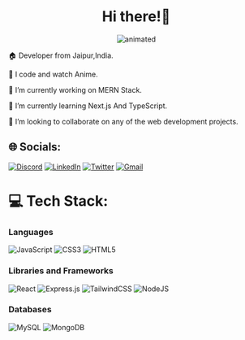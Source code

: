 


 

<h1 align="center">
 Hi there!👋
</h1>
<p align="center">
  <img src="https://media.giphy.com/media/12K8GGWstl229G/giphy.gif" alt="animated" />
</p>

 🏠 Developer from Jaipur,India.

 💢 I code and watch Anime.

 🔭 I’m currently working on MERN Stack.

 🌱 I’m currently learning Next.js And TypeScript.

 👯 I’m looking to collaborate on any of the web development projects.


## 🌐 Socials:
[![Discord](https://img.shields.io/badge/Discord-%237289DA.svg?style=for-the-badge&logo=discord&logoColor=white)](https://discord.com/users/788196386504048660)
[![LinkedIn](https://img.shields.io/badge/LinkedIn-%230077B5.svg?style=for-the-badge&logo=linkedin&logoColor=white)](http://linkedin.com/in/saurabhgoyal12)
[![Twitter](https://img.shields.io/badge/Twitter-%231DA1F2.svg?style=for-the-badge&logo=Twitter&logoColor=white)](https://twitter.com/SgxZoro)
[![Gmail](https://img.shields.io/badge/Gmail-D14836?style=for-the-badge&logo=gmail&logoColor=white)](mailto:sgoyalsmvj@gmail.com)


# 💻 Tech Stack:

### Languages
![JavaScript](https://img.shields.io/badge/javascript-%23323330.svg?style=for-the-badge&logo=javascript&logoColor=%23F7DF1E)
![CSS3](https://img.shields.io/badge/css3-%231572B6.svg?style=for-the-badge&logo=css3&logoColor=white)
![HTML5](https://img.shields.io/badge/html5-%23E34F26.svg?style=for-the-badge&logo=html5&logoColor=white)


### Libraries and Frameworks
![React](https://img.shields.io/badge/react-%2320232a.svg?style=for-the-badge&logo=react&logoColor=%2361DAFB)
![Express.js](https://img.shields.io/badge/express.js-%23404d59.svg?style=for-the-badge&logo=express&logoColor=%2361DAFB)
![TailwindCSS](https://img.shields.io/badge/tailwindcss-%2338B2AC.svg?style=for-the-badge&logo=tailwind-css&logoColor=white)
![NodeJS](https://img.shields.io/badge/node.js-6DA55F?style=for-the-badge&logo=node.js&logoColor=white)

### Databases
![MySQL](https://img.shields.io/badge/mysql-%2300f.svg?style=for-the-badge&logo=mysql&logoColor=white)
![MongoDB](https://img.shields.io/badge/MongoDB-%234ea94b.svg?style=for-the-badge&logo=mongodb&logoColor=white)


